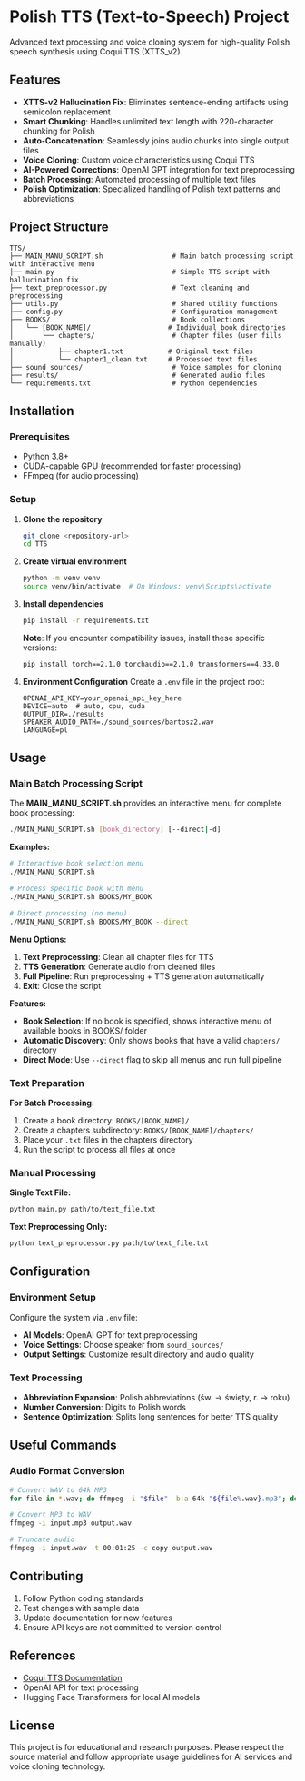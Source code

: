 # Polish TTS (Text-to-Speech) Project

Advanced text processing and voice cloning system for high-quality Polish speech synthesis using Coqui TTS (XTTS_v2).

## Features

- **XTTS-v2 Hallucination Fix**: Eliminates sentence-ending artifacts using semicolon replacement
- **Smart Chunking**: Handles unlimited text length with 220-character chunking for Polish
- **Auto-Concatenation**: Seamlessly joins audio chunks into single output files
- **Voice Cloning**: Custom voice characteristics using Coqui TTS
- **AI-Powered Corrections**: OpenAI GPT integration for text preprocessing
- **Batch Processing**: Automated processing of multiple text files
- **Polish Optimization**: Specialized handling of Polish text patterns and abbreviations

## Project Structure

```
TTS/
├── MAIN_MANU_SCRIPT.sh                 # Main batch processing script with interactive menu
├── main.py                             # Simple TTS script with hallucination fix
├── text_preprocessor.py                # Text cleaning and preprocessing
├── utils.py                            # Shared utility functions
├── config.py                           # Configuration management
├── BOOKS/                              # Book collections
│   └── [BOOK_NAME]/                   # Individual book directories
│       └── chapters/                   # Chapter files (user fills manually)
│           ├── chapter1.txt           # Original text files
│           └── chapter1_clean.txt     # Processed text files
├── sound_sources/                      # Voice samples for cloning
├── results/                            # Generated audio files
└── requirements.txt                    # Python dependencies
```

## Installation

### Prerequisites

- Python 3.8+
- CUDA-capable GPU (recommended for faster processing)
- FFmpeg (for audio processing)

### Setup

1. **Clone the repository**
   ```bash
   git clone <repository-url>
   cd TTS
   ```

2. **Create virtual environment**
   ```bash
   python -m venv venv
   source venv/bin/activate  # On Windows: venv\Scripts\activate
   ```

3. **Install dependencies**
   ```bash
   pip install -r requirements.txt
   ```
   
   **Note**: If you encounter compatibility issues, install these specific versions:
   ```bash
   pip install torch==2.1.0 torchaudio==2.1.0 transformers==4.33.0
   ```



4. **Environment Configuration**
   Create a `.env` file in the project root:
   ```env
   OPENAI_API_KEY=your_openai_api_key_here
   DEVICE=auto  # auto, cpu, cuda
   OUTPUT_DIR=./results
   SPEAKER_AUDIO_PATH=./sound_sources/bartosz2.wav
   LANGUAGE=pl
   ```

## Usage

### Main Batch Processing Script

The **MAIN_MANU_SCRIPT.sh** provides an interactive menu for complete book processing:

```bash
./MAIN_MANU_SCRIPT.sh [book_directory] [--direct|-d]
```

**Examples:**
```bash
# Interactive book selection menu
./MAIN_MANU_SCRIPT.sh

# Process specific book with menu
./MAIN_MANU_SCRIPT.sh BOOKS/MY_BOOK

# Direct processing (no menu)
./MAIN_MANU_SCRIPT.sh BOOKS/MY_BOOK --direct
```

**Menu Options:**
1. **Text Preprocessing**: Clean all chapter files for TTS
2. **TTS Generation**: Generate audio from cleaned files  
3. **Full Pipeline**: Run preprocessing + TTS generation automatically
4. **Exit**: Close the script

**Features:**
- **Book Selection**: If no book is specified, shows interactive menu of available books in BOOKS/ folder
- **Automatic Discovery**: Only shows books that have a valid `chapters/` directory
- **Direct Mode**: Use `--direct` flag to skip all menus and run full pipeline

### Text Preparation

**For Batch Processing:**
1. Create a book directory: `BOOKS/[BOOK_NAME]/`
2. Create a chapters subdirectory: `BOOKS/[BOOK_NAME]/chapters/`
3. Place your `.txt` files in the chapters directory
4. Run the script to process all files at once

### Manual Processing

**Single Text File:**
```bash
python main.py path/to/text_file.txt
```

**Text Preprocessing Only:**
```bash
python text_preprocessor.py path/to/text_file.txt
```

## Configuration

### Environment Setup
Configure the system via `.env` file:
- **AI Models**: OpenAI GPT for text preprocessing
- **Voice Settings**: Choose speaker from `sound_sources/`
- **Output Settings**: Customize result directory and audio quality

### Text Processing
- **Abbreviation Expansion**: Polish abbreviations (św. → święty, r. → roku)
- **Number Conversion**: Digits to Polish words
- **Sentence Optimization**: Splits long sentences for better TTS quality



## Useful Commands

### Audio Format Conversion
```bash
# Convert WAV to 64k MP3
for file in *.wav; do ffmpeg -i "$file" -b:a 64k "${file%.wav}.mp3"; done

# Convert MP3 to WAV
ffmpeg -i input.mp3 output.wav

# Truncate audio
ffmpeg -i input.wav -t 00:01:25 -c copy output.wav
```



## Contributing

1. Follow Python coding standards
2. Test changes with sample data  
3. Update documentation for new features
4. Ensure API keys are not committed to version control

## References

- [Coqui TTS Documentation](https://docs.coqui.ai/en/latest/models/xtts.html)
- OpenAI API for text processing
- Hugging Face Transformers for local AI models

## License

This project is for educational and research purposes. Please respect the source material and follow appropriate usage guidelines for AI services and voice cloning technology.
